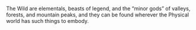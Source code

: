 The Wild are elementals, beasts of legend, and the “minor gods” of valleys, forests, and mountain peaks, and they can be found wherever the Physical world has such things to embody.